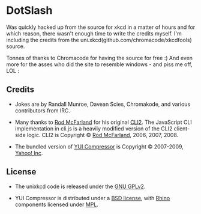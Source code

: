 DotSlash
========

Was quickly hacked up from the source for xkcd in a matter of hours and for
which reason, there wasn't enough time to write the credits myself. I'm
including the credits from the uni.xkcd(github.com/chromacode/xkcdfools)
source.

Tonnes of thanks to Chromacode for having the source for free :)
And even more for the asses who did the site to resemble windows -
and piss me off, LOL :

Credits
-------

* Jokes are by Randall Munroe, Davean Scies, Chromakode, and various contributors from IRC.

* Many thanks to [Rod McFarland](http://thrind.xamai.ca/) for his original [CLI2](http://code.google.com/p/wordpress-cli/). The JavaScript CLI implementation in cli.js is a heavily modified version of the CLI2 client-side logic. CLI2 is Copyright © [Rod McFarland](http://thrind.xamai.ca/), 2006, 2007, 2008.

* The bundled version of [YUI Compressor](http://developer.yahoo.com/yui/compressor/) is  Copyright © 2007-2009, [Yahoo! Inc](http://yahoo.com). 


License
-------

* The unixkcd code is released under  the [GNU GPLv2](http://www.gnu.org/licenses/gpl-2.0.html).

* YUI Compressor is distributed under a [BSD license](http://developer.yahoo.com/yui/license.html), with [Rhino](http://www.mozilla.org/rhino/) components licensed under [MPL](http://www.mozilla.org/MPL/).
